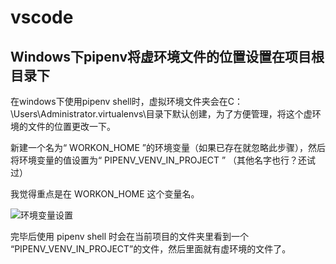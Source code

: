 # vscode
## Windows下pipenv将虚环境文件的位置设置在项目根目录下   
在windows下使用pipenv shell时，虚拟环境文件夹会在C：\Users\Administrator\.virtualenvs\目录下默认创建，为了方便管理，将这个虚环境的文件的位置更改一下。

新建一个名为“ WORKON_HOME ”的环境变量（如果已存在就忽略此步骤），然后将环境变量的值设置为“ PIPENV_VENV_IN_PROJECT ” （其他名字也行？还试过）

我觉得重点是在 WORKON_HOME 这个变量名。


![环境变量设置](https://img2018.cnblogs.com/blog/1242355/201812/1242355-20181202165716332-1135930178.png "WORKON_HOME")

完毕后使用 pipenv shell 时会在当前项目的文件夹里看到一个 “PIPENV_VENV_IN_PROJECT”的文件，然后里面就有虚环境的文件了。